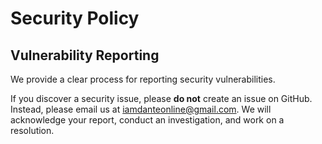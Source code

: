 # Security Policy

## Vulnerability Reporting
We provide a clear process for reporting security vulnerabilities. 

If you discover a security issue, please **do not** create an issue on GitHub.
Instead, please email us at [iamdanteonline@gmail.com](mailto:iamdanteonline@gmail.com). 
We will acknowledge your report, conduct an investigation, and work on a resolution.